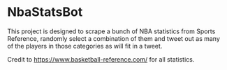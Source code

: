 # NbaStatsBot
This project is designed to scrape a bunch of NBA statistics from Sports Reference, randomly select a combination of them and tweet out as many of the players in those categories as will fit in a tweet.

Credit to https://www.basketball-reference.com/ for all statistics.
